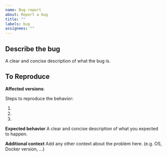 ```yaml
---
name: Bug report
about: Report a bug
title: ""
labels: bug
assignees: ""
---
```


<!-- Provide a general summary of the issue in the Title above.
Before opening the issue, please check that you are using the latest version of the template: https://github.com/Comunitea/doodba-copier-template/releases/latest and that there isn't another issue adressing the same problem already created -->

## Describe the bug

A clear and concise description of what the bug is.

## To Reproduce

**Affected versions**:

Steps to reproduce the behavior:

1.
2.
3.

**Expected behavior** A clear and concise description of what you expected to happen.

**Additional context** Add any other context about the problem here. (e.g. OS, Docker
version, ...)
